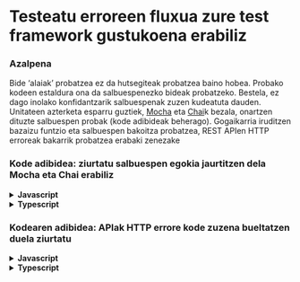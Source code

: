 # Testeatu erroreen fluxua zure test framework gustukoena erabiliz

### Azalpena

Bide ‘alaiak’ probatzea ez da hutsegiteak probatzea baino hobea. Probako kodeen estaldura ona da salbuespenezko bideak probatzeko. Bestela, ez dago inolako konfidantzarik salbuespenak zuzen kudeatuta dauden. Unitateen azterketa esparru guztiek, [Mocha](https://mochajs.org/) eta [Chai](http://chaijs.com/)k bezala, onartzen dituzte salbuespen probak (kode adibideak beherago). Gogaikarria iruditzen bazaizu funtzio eta salbuespen bakoitza probatzea, REST APIen HTTP erroreak bakarrik probatzea erabaki zenezake


### Kode adibidea: ziurtatu salbuespen egokia jaurtitzen dela Mocha eta Chai erabiliz

<details>
<summary><strong>Javascript</strong></summary>

```javascript
describe("Facebooken txata", () => {
  it("Jakinarazi txateko mezu berria iristean", () => {
    const txatZerbitzua = new txatZerbitzua();
    txatZerbitzua.parteHartzaileak = eskuratuDeskonektatutakoParteHartzaileak();
    expect(txatZerbitzua.mezuaBidali.bind({ mezua: "Aupa" })).to.throw(
      KonexioErrorea
    );
  });
});
```

</details>

<details>
<summary><strong>Typescript</strong></summary>

```typescript
describe("Facebooken txata", () => {
  it("Jakinarazi txateko mezu berria iristean", () => {
    const txatZerbitzua = new txatZerbitzua();
    txatZerbitzua.parteHartzaileak = eskuratuDeskonektatutakoParteHartzaileak();
    expect(txatZerbitzua.mezuaBidali.bind({ mezua: "Aupa" })).to.throw(
      KonexioErrorea
    );
  });
});
```

</details>

### Kodearen adibidea: APIak HTTP errore kode zuzena bueltatzen duela ziurtatu

<details>
<summary><strong>Javascript</strong></summary>

```javascript
it("Facebookeko talde berria sortu", () => {
  const taldeOkerrarenInformazioa = {};
  return httpRequest({
    method: "POST",
    uri: "facebook.com/api/groups",
    resolveWithFullResponse: true,
    body: taldeOkerrarenInformazioa,
    json: true,
  })
    .then((response) => {
      expect.fail(
        "kodea bloke honetan exekutatu nahi bagenu, goiko operazioan errorerik ez da izan"
      );
    })
    .catch((response) => {
      expect(400).to.equal(response.statusCode);
    });
});
```

</details>

<details>
<summary><strong>Typescript</strong></summary>

```typescript
it("Facebookeko talde berria sortu", async () => {
  let taldeOkerrarenInformazioa = {};
  try {
    const response = await httpRequest({
      method: "POST",
      uri: "facebook.com/api/groups",
      resolveWithFullResponse: true,
      body: taldeOkerrarenInformazioa,
      json: true,
    });
    // kodea bloke honetan exekutatu nahi bagenu, goiko operazioan errorerik ez da izan
    expect.fail("Eskaerak huts egin behar izango luke");
  } catch (response) {
    expect(400).to.equal(response.statusCode);
  }
});
```

</details>
